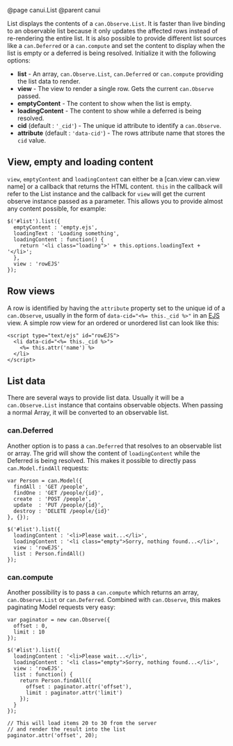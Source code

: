 @page canui.List
@parent canui

List displays the contents of a `can.Observe.List`. It is faster than
live binding to an observable list because it only updates the affected rows instead of re-rendering the entire
list. It is also possible to provide different list sources like a `can.Deferred` or a `can.compute` and set the
content to display when the list is empty or a deferred is being resolved.
Initialize it with the following options:

- __list__ - An array, `can.Observe.List`, `can.Deferred` or `can.compute` providing the list data to render.
- __view__ - The view to render a single row. Gets the current `can.Observe` passed.
- __emptyContent__ - The content to show when the list is empty.
- __loadingContent__ - The content to show while a deferred is being resolved.
- __cid__ (default : `'_cid'`) - The unique id attribute to identify a `can.Observe`.
- __attribute__ (default : `'data-cid'`) - The rows attribute name that stores the `cid` value.

## View, empty and loading content

`view`, `emptyContent` and `loadingContent` can either be a [can.view can.view name] or a callback that returns
the HTML content. `this` in the callback will refer to the List instance and the callback for `view` will get
the current observe instance passed as a parameter. This allows you to provide almost any content possible,
for example:

    $('#list').list({
      emptyContent : 'empty.ejs',
      loadingText : 'Loading something',
      loadingContent : function() {
        return '<li class="loading">' + this.options.loadingText + '</li>';
      },
      view : 'rowEJS'
    });

## Row views

A row is identified by having the `attribute` property set to the unique id of a `can.Observe`, usually in the
form of `data-cid="<%= this._cid %>"` in an [EJS](http://canjs.us/#can_ejs) view.
A simple row view for an ordered or unordered list can look like this:

    <script type="text/ejs" id="rowEJS">
      <li data-cid="<%= this._cid %>">
        <%= this.attr('name') %>
      </li>
    </script>

## List data

There are several ways to provide list data. Usually it will be a `can.Observe.List` instance
that contains observable objects. When passing a normal Array, it will be converted to an observable list.

### can.Deferred

Another option is to pass a `can.Deferred` that resolves to an observable list or array. The grid will show the
content of `loadingContent` while the Deferred is being resolved. This makes it possible to directly pass
`can.Model.findAll` requests:

    var Person = can.Model({
      findAll : 'GET /people',
      findOne : 'GET /people/{id}',
      create  : 'POST /people',
      update  : 'PUT /people/{id}',
      destroy : 'DELETE /people/{id}'
    }, {});

    $('#list').list({
      loadingContent : '<li>Please wait...</li>',
      loadingContent : '<li class="empty">Sorry, nothing found...</li>',
      view : 'rowEJS',
      list : Person.findAll()
    });

### can.compute

Another possibility is to pass a `can.compute` which returns an array, `can.Observe.List` or `can.Deferred`.
Combined with `can.Observe`, this makes paginating Model requests very easy:

    var paginator = new can.Observe({
      offset : 0,
      limit : 10
    });

    $('#list').list({
      loadingContent : '<li>Please wait...</li>',
      loadingContent : '<li class="empty">Sorry, nothing found...</li>',
      view : 'rowEJS',
      list : function() {
        return Person.findAll({
          offset : paginator.attr('offset'),
          limit : paginator.attr('limit')
        });
      }
    });

    // This will load items 20 to 30 from the server
    // and render the result into the list
    paginator.attr('offset', 20);
